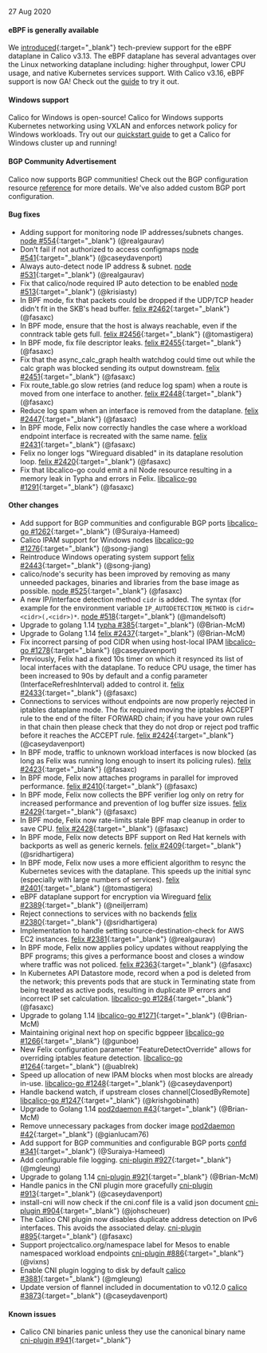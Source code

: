 27 Aug 2020

#### eBPF is generally available

We [introduced](https://www.projectcalico.org/introducing-the-calico-ebpf-dataplane/){:target="_blank"} tech-preview support for the eBPF dataplane in Calico v3.13. The eBPF dataplane has several advantages over the Linux networking dataplane including: higher throughput, lower CPU usage, and native Kubernetes services support. With Calico v3.16, eBPF support is now GA! Check out the [guide]({{site.baseurl}}/maintenance/enabling-bpf) to try it out.

#### Windows support

Calico for Windows is open-source! Calico for Windows supports Kubernetes networking using VXLAN and enforces network policy for Windows workloads. Try out our [quickstart guide]({{site.baseurl}}/getting-started/windows-calico/quickstart) to get a Calico for Windows cluster up and running! 
 
#### BGP Community Advertisement

Calico now supports BGP communities! Check out the BGP configuration resource [reference]({{site.baseurl}}/reference/resources/bgpconfig#communities) for more details. We've also added custom BGP port configuration.

#### Bug fixes

 - Adding support for monitoring node IP addresses/subnets changes. [node #554](https://github.com/projectcalico/node/pull/554){:target="_blank"} (@realgaurav)
 - Don't fail if not authorized to access configmaps [node #541](https://github.com/projectcalico/node/pull/541){:target="_blank"} (@caseydavenport)
 - Always auto-detect node IP address & subnet. [node #531](https://github.com/projectcalico/node/pull/531){:target="_blank"} (@realgaurav)
 - Fix that calico/node required IP auto detection to be enabled [node #513](https://github.com/projectcalico/node/pull/513){:target="_blank"} (@krisiasty)
 - In BPF mode, fix that packets could be dropped if the UDP/TCP header didn't fit in the SKB's head buffer. [felix #2462](https://github.com/projectcalico/felix/pull/2462){:target="_blank"} (@fasaxc)
 - In BPF mode, ensure that the host is always reachable, even if the conntrack table gets full. [felix #2456](https://github.com/projectcalico/felix/pull/2456){:target="_blank"} (@tomastigera)
 - In BPF mode, fix file descriptor leaks. [felix #2455](https://github.com/projectcalico/felix/pull/2455){:target="_blank"} (@fasaxc)
 - Fix that the async_calc_graph health watchdog could time out while the calc graph was blocked sending its output downstream. [felix #2451](https://github.com/projectcalico/felix/pull/2451){:target="_blank"} (@fasaxc)
 - Fix route_table.go slow retries (and reduce log spam) when a route is moved from one interface to another. [felix #2448](https://github.com/projectcalico/felix/pull/2448){:target="_blank"} (@fasaxc)
 - Reduce log spam when an interface is removed from the dataplane. [felix #2447](https://github.com/projectcalico/felix/pull/2447){:target="_blank"} (@fasaxc)
 - In BPF mode, Felix now correctly handles the case where a workload endpoint interface is recreated with the same name. [felix #2431](https://github.com/projectcalico/felix/pull/2431){:target="_blank"} (@fasaxc)
 - Felix no longer logs "Wireguard disabled" in its dataplane resolution loop. [felix #2420](https://github.com/projectcalico/felix/pull/2420){:target="_blank"} (@fasaxc)
 - Fix that libcalico-go could emit a nil Node resource resulting in a memory leak in Typha and errors in Felix. [libcalico-go #1291](https://github.com/projectcalico/libcalico-go/pull/1291){:target="_blank"} (@fasaxc)

#### Other changes

 - Add support for BGP communities and configurable BGP ports [libcalico-go #1262](https://github.com/projectcalico/libcalico-go/pull/1262){:target="_blank"} (@Suraiya-Hameed)
 - Calico IPAM support for Windows nodes [libcalico-go #1276](https://github.com/projectcalico/libcalico-go/pull/1276){:target="_blank"} (@song-jiang)
 - Reintroduce Windows operating system support [felix #2443](https://github.com/projectcalico/felix/pull/2443){:target="_blank"} (@song-jiang)
 - calico/node's security has been improved by removing as many unneeded packages, binaries and libraries from the base image as possible. [node #525](https://github.com/projectcalico/node/pull/525){:target="_blank"} (@fasaxc)
 - A new IP/interface detection method `cidr` is added. The syntax (for example for the environment variable `IP_AUTODETECTION_METHOD` is `cidr=<cidr>(,<cidr>)*`. [node #518](https://github.com/projectcalico/node/pull/518){:target="_blank"} (@mandelsoft)
 - Upgrade to golang 1.14 [typha #385](https://github.com/projectcalico/typha/pull/385){:target="_blank"} (@Brian-McM)
 - Upgrade to Golang 1.14 [felix #2437](https://github.com/projectcalico/felix/pull/2437){:target="_blank"} (@Brian-McM)
 - Fix incorrect parsing of pod CIDR when using host-local IPAM [libcalico-go #1278](https://github.com/projectcalico/libcalico-go/pull/1278){:target="_blank"} (@caseydavenport)
 - Previously, Felix had a fixed 10s timer on which it resynced its list of local interfaces with the dataplane.  To reduce CPU usage, the timer has been increased to 90s by default and a config parameter (InterfaceRefreshInterval) added to control it. [felix #2433](https://github.com/projectcalico/felix/pull/2433){:target="_blank"} (@fasaxc)
 - Connections to services without endpoints are now properly rejected in iptables dataplane mode.  The fix required moving the iptables ACCEPT rule to the end of the filter FORWARD chain; if you have your own rules in that chain then please check that they do not drop or reject pod traffic before it reaches the ACCEPT rule. [felix #2424](https://github.com/projectcalico/felix/pull/2424){:target="_blank"} (@caseydavenport)
 - In BPF mode, traffic to unknown workload interfaces is now blocked (as long as Felix was running long enough to insert its policing rules). [felix #2423](https://github.com/projectcalico/felix/pull/2423){:target="_blank"} (@fasaxc)
 - In BPF mode, Felix now attaches programs in parallel for improved performance. [felix #2410](https://github.com/projectcalico/felix/pull/2410){:target="_blank"} (@fasaxc)
 - In BPF mode, Felix now collects the BPF verifier log only on retry for increased performance and prevention of log buffer size issues. [felix #2429](https://github.com/projectcalico/felix/pull/2429){:target="_blank"} (@fasaxc)
 - In BPF mode, Felix now rate-limits stale BPF map cleanup in order to save CPU. [felix #2428](https://github.com/projectcalico/felix/pull/2428){:target="_blank"} (@fasaxc)
 - In BPF mode, Felix now detects BPF support on Red Hat kernels with backports as well as generic kernels. [felix #2409](https://github.com/projectcalico/felix/pull/2409){:target="_blank"} (@sridhartigera)
 - In BPF mode, Felix now uses a more efficient algorithm to resync the Kubernetes sevices with the dataplane.  This speeds up the initial sync (especially with large numbers of services). [felix #2401](https://github.com/projectcalico/felix/pull/2401){:target="_blank"} (@tomastigera)
 - eBPF dataplane support for encryption via Wireguard [felix #2389](https://github.com/projectcalico/felix/pull/2389){:target="_blank"} (@neiljerram)
 - Reject connections to services with no backends [felix #2380](https://github.com/projectcalico/felix/pull/2380){:target="_blank"} (@sridhartigera)
 - Implementation to handle setting source-destination-check for AWS EC2 instances. [felix #2381](https://github.com/projectcalico/felix/pull/2381){:target="_blank"} (@realgaurav)
 - In BPF mode, Felix now applies policy updates without reapplying the BPF programs; this gives a performance boost and closes a window where traffic was not policed. [felix #2363](https://github.com/projectcalico/felix/pull/2363){:target="_blank"} (@fasaxc)
 - In Kubernetes API Datastore mode, record when a pod is deleted from the network; this prevents pods that are stuck in Terminating state from being treated as active pods, resulting in duplicate IP errors and incorrect IP set calculation. [libcalico-go #1284](https://github.com/projectcalico/libcalico-go/pull/1284){:target="_blank"} (@fasaxc)
 - Upgrade to golang 1.14 [libcalico-go #1271](https://github.com/projectcalico/libcalico-go/pull/1271){:target="_blank"} (@Brian-McM)
 - Maintaining original next hop on specific bgppeer [libcalico-go #1266](https://github.com/projectcalico/libcalico-go/pull/1266){:target="_blank"} (@gunboe)
 - New Felix configuration parameter "FeatureDetectOverride" allows for overriding iptables feature detection. [libcalico-go #1264](https://github.com/projectcalico/libcalico-go/pull/1264){:target="_blank"} (@uablrek)
 - Speed up allocation of new IPAM blocks when most blocks are already in-use. [libcalico-go #1248](https://github.com/projectcalico/libcalico-go/pull/1248){:target="_blank"} (@caseydavenport)
 - Handle backend watch, if upstream closes channel[ClosedByRemote] [libcalico-go #1247](https://github.com/projectcalico/libcalico-go/pull/1247){:target="_blank"} (@krishgobinath)
 - Upgrade to Golang 1.14 [pod2daemon #43](https://github.com/projectcalico/pod2daemon/pull/43){:target="_blank"} (@Brian-McM)
 - Remove unnecessary packages from docker image [pod2daemon #42](https://github.com/projectcalico/pod2daemon/pull/42){:target="_blank"} (@gianlucam76)
 - Add support for BGP communities and configurable BGP ports [confd #341](https://github.com/projectcalico/confd/pull/341){:target="_blank"} (@Suraiya-Hameed)
 - Add configurable file logging. [cni-plugin #927](https://github.com/projectcalico/cni-plugin/pull/927){:target="_blank"} (@mgleung)
 - Upgrade to golang 1.14 [cni-plugin #921](https://github.com/projectcalico/cni-plugin/pull/921){:target="_blank"} (@Brian-McM)
 - Handle panics in the CNI plugin more gracefully [cni-plugin #913](https://github.com/projectcalico/cni-plugin/pull/913){:target="_blank"} (@caseydavenport)
 - install-cni will now check if the cni.conf file is a valid json document [cni-plugin #904](https://github.com/projectcalico/cni-plugin/pull/904){:target="_blank"} (@johscheuer)
 - The Calico CNI plugin now disables duplicate address detection on IPv6 interfaces.  This avoids the associated delay. [cni-plugin #895](https://github.com/projectcalico/cni-plugin/pull/895){:target="_blank"} (@fasaxc)
 - Support projectcalico.org/namespace label for Mesos to enable namespaced workload endpoints [cni-plugin #886](https://github.com/projectcalico/cni-plugin/pull/886){:target="_blank"} (@vixns)
 - Enable CNI plugin logging to disk by default [calico #3881](https://github.com/projectcalico/calico/pull/3881){:target="_blank"} (@mgleung)
 - Update version of flannel included in documentation to v0.12.0 [calico #3873](https://github.com/projectcalico/calico/pull/3873){:target="_blank"} (@caseydavenport)

#### Known issues

- Calico CNI binaries panic unless they use the canonical binary name [cni-plugin #941](https://github.com/projectcalico/cni-plugin/issues/941){:target="_blank"}

